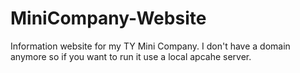 # MiniCompany-Website
Information website for my TY Mini Company. I don't have a domain anymore so if you want to run it use a local apcahe server.
